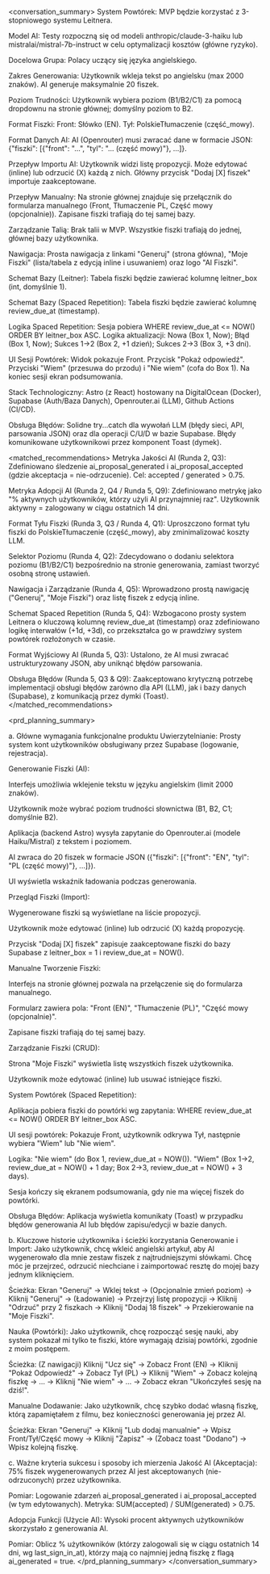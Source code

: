 <conversation_summary> 
<decisions>
System Powtórek: MVP będzie korzystać z 3-stopniowego systemu Leitnera.

Model AI: Testy rozpoczną się od modeli anthropic/claude-3-haiku lub mistralai/mistral-7b-instruct w celu optymalizacji kosztów (główne ryzyko).

Docelowa Grupa: Polacy uczący się języka angielskiego.

Zakres Generowania: Użytkownik wkleja tekst po angielsku (max 2000 znaków). AI generuje maksymalnie 20 fiszek.

Poziom Trudności: Użytkownik wybiera poziom (B1/B2/C1) za pomocą dropdownu na stronie głównej; domyślny poziom to B2.

Format Fiszki: Front: Słówko (EN). Tył: PolskieTłumaczenie (część_mowy).

Format Danych AI: AI (Openrouter) musi zwracać dane w formacie JSON: {"fiszki": [{"front": "...", "tyl": "... (część mowy)"}, ...]}.

Przepływ Importu AI: Użytkownik widzi listę propozycji. Może edytować (inline) lub odrzucić (X) każdą z nich. Główny przycisk "Dodaj [X] fiszek" importuje zaakceptowane.

Przepływ Manualny: Na stronie głównej znajduje się przełącznik do formularza manualnego (Front, Tłumaczenie PL, Część mowy (opcjonalnie)). Zapisane fiszki trafiają do tej samej bazy.

Zarządzanie Talią: Brak talii w MVP. Wszystkie fiszki trafiają do jednej, głównej bazy użytkownika.

Nawigacja: Prosta nawigacja z linkami "Generuj" (strona główna), "Moje Fiszki" (lista/tabela z edycją inline i usuwaniem) oraz logo "AI Fiszki".

Schemat Bazy (Leitner): Tabela fiszki będzie zawierać kolumnę leitner_box (int, domyślnie 1).

Schemat Bazy (Spaced Repetition): Tabela fiszki będzie zawierać kolumnę review_due_at (timestamp).

Logika Spaced Repetition: Sesja pobiera WHERE review_due_at <= NOW() ORDER BY leitner_box ASC. Logika aktualizacji: Nowa (Box 1, Now); Błąd (Box 1, Now); Sukces 1->2 (Box 2, +1 dzień); Sukces 2->3 (Box 3, +3 dni).

UI Sesji Powtórek: Widok pokazuje Front. Przycisk "Pokaż odpowiedź". Przyciski "Wiem" (przesuwa do przodu) i "Nie wiem" (cofa do Box 1). Na koniec sesji ekran podsumowania.

Stack Technologiczny: Astro (z React) hostowany na DigitalOcean (Docker), Supabase (Auth/Baza Danych), Openrouter.ai (LLM), Github Actions (CI/CD).

Obsługa Błędów: Solidne try...catch dla wywołań LLM (błędy sieci, API, parsowania JSON) oraz dla operacji C/U/D w bazie Supabase. Błędy komunikowane użytkownikowi przez komponent Toast (dymek).
</decisions>

<matched_recommendations>
Metryka Jakości AI (Runda 2, Q3): Zdefiniowano śledzenie ai_proposal_generated i ai_proposal_accepted (gdzie akceptacja = nie-odrzucenie). Cel: accepted / generated > 0.75.

Metryka Adopcji AI (Runda 2, Q4 / Runda 5, Q9): Zdefiniowano metrykę jako "% aktywnych użytkowników, którzy użyli AI przynajmniej raz". Użytkownik aktywny = zalogowany w ciągu ostatnich 14 dni.

Format Tyłu Fiszki (Runda 3, Q3 / Runda 4, Q1): Uproszczono format tyłu fiszki do PolskieTłumaczenie (część_mowy), aby zminimalizować koszty LLM.

Selektor Poziomu (Runda 4, Q2): Zdecydowano o dodaniu selektora poziomu (B1/B2/C1) bezpośrednio na stronie generowania, zamiast tworzyć osobną stronę ustawień.

Nawigacja i Zarządzanie (Runda 4, Q5): Wprowadzono prostą nawigację ("Generuj", "Moje Fiszki") oraz listę fiszek z edycją inline.

Schemat Spaced Repetition (Runda 5, Q4): Wzbogacono prosty system Leitnera o kluczową kolumnę review_due_at (timestamp) oraz zdefiniowano logikę interwałów (+1d, +3d), co przekształca go w prawdziwy system powtórek rozłożonych w czasie.

Format Wyjściowy AI (Runda 5, Q3): Ustalono, że AI musi zwracać ustrukturyzowany JSON, aby uniknąć błędów parsowania.

Obsługa Błędów (Runda 5, Q3 & Q9): Zaakceptowano krytyczną potrzebę implementacji obsługi błędów zarówno dla API (LLM), jak i bazy danych (Supabase), z komunikacją przez dymki (Toast). 
</matched_recommendations>

<prd_planning_summary>

a. Główne wymagania funkcjonalne produktu
Uwierzytelnianie: Prosty system kont użytkowników obsługiwany przez Supabase (logowanie, rejestracja).

Generowanie Fiszki (AI):

Interfejs umożliwia wklejenie tekstu w języku angielskim (limit 2000 znaków).

Użytkownik może wybrać poziom trudności słownictwa (B1, B2, C1; domyślnie B2).

Aplikacja (backend Astro) wysyła zapytanie do Openrouter.ai (modele Haiku/Mistral) z tekstem i poziomem.

AI zwraca do 20 fiszek w formacie JSON ({"fiszki": [{"front": "EN", "tyl": "PL (część mowy)"}, ...]}).

UI wyświetla wskaźnik ładowania podczas generowania.

Przegląd Fiszki (Import):

Wygenerowane fiszki są wyświetlane na liście propozycji.

Użytkownik może edytować (inline) lub odrzucić (X) każdą propozycję.

Przycisk "Dodaj [X] fiszek" zapisuje zaakceptowane fiszki do bazy Supabase z leitner_box = 1 i review_due_at = NOW().

Manualne Tworzenie Fiszki:

Interfejs na stronie głównej pozwala na przełączenie się do formularza manualnego.

Formularz zawiera pola: "Front (EN)", "Tłumaczenie (PL)", "Część mowy (opcjonalnie)".

Zapisane fiszki trafiają do tej samej bazy.

Zarządzanie Fiszki (CRUD):

Strona "Moje Fiszki" wyświetla listę wszystkich fiszek użytkownika.

Użytkownik może edytować (inline) lub usuwać istniejące fiszki.

System Powtórek (Spaced Repetition):

Aplikacja pobiera fiszki do powtórki wg zapytania: WHERE review_due_at <= NOW() ORDER BY leitner_box ASC.

UI sesji powtórek: Pokazuje Front, użytkownik odkrywa Tył, następnie wybiera "Wiem" lub "Nie wiem".

Logika: "Nie wiem" (do Box 1, review_due_at = NOW()). "Wiem" (Box 1->2, review_due_at = NOW() + 1 day; Box 2->3, review_due_at = NOW() + 3 days).

Sesja kończy się ekranem podsumowania, gdy nie ma więcej fiszek do powtórki.

Obsługa Błędów: Aplikacja wyświetla komunikaty (Toast) w przypadku błędów generowania AI lub błędów zapisu/edycji w bazie danych.

b. Kluczowe historie użytkownika i ścieżki korzystania
Generowanie i Import: Jako użytkownik, chcę wkleić angielski artykuł, aby AI wygenerowało dla mnie zestaw fiszek z najtrudniejszymi słówkami. Chcę móc je przejrzeć, odrzucić niechciane i zaimportować resztę do mojej bazy jednym kliknięciem.

Ścieżka: Ekran "Generuj" -> Wklej tekst -> (Opcjonalnie zmień poziom) -> Kliknij "Generuj" -> (Ładowanie) -> Przejrzyj listę propozycji -> Kliknij "Odrzuć" przy 2 fiszkach -> Kliknij "Dodaj 18 fiszek" -> Przekierowanie na "Moje Fiszki".

Nauka (Powtórki): Jako użytkownik, chcę rozpocząć sesję nauki, aby system pokazał mi tylko te fiszki, które wymagają dzisiaj powtórki, zgodnie z moim postępem.

Ścieżka: (Z nawigacji) Kliknij "Ucz się" -> Zobacz Front (EN) -> Kliknij "Pokaż Odpowiedź" -> Zobacz Tył (PL) -> Kliknij "Wiem" -> Zobacz kolejną fiszkę -> ... -> Kliknij "Nie wiem" -> ... -> Zobacz ekran "Ukończyłeś sesję na dziś!".

Manualne Dodawanie: Jako użytkownik, chcę szybko dodać własną fiszkę, którą zapamiętałem z filmu, bez konieczności generowania jej przez AI.

Ścieżka: Ekran "Generuj" -> Kliknij "Lub dodaj manualnie" -> Wpisz Front/Tył/Część mowy -> Kliknij "Zapisz" -> (Zobacz toast "Dodano") -> Wpisz kolejną fiszkę.

c. Ważne kryteria sukcesu i sposoby ich mierzenia
Jakość AI (Akceptacja): 75% fiszek wygenerowanych przez AI jest akceptowanych (nie-odrzuconych) przez użytkownika.

Pomiar: Logowanie zdarzeń ai_proposal_generated i ai_proposal_accepted (w tym edytowanych). Metryka: SUM(accepted) / SUM(generated) > 0.75.

Adopcja Funkcji (Użycie AI): Wysoki procent aktywnych użytkowników skorzystało z generowania AI.

Pomiar: Oblicz % użytkowników (którzy zalogowali się w ciągu ostatnich 14 dni, wg last_sign_in_at), którzy mają co najmniej jedną fiszkę z flagą ai_generated = true. 
</prd_planning_summary>
</conversation_summary>